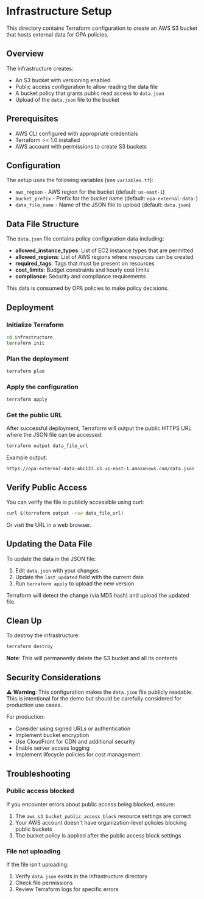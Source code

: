 # Infrastructure Setup

This directory contains Terraform configuration to create an AWS S3 bucket that hosts external data for OPA policies.

## Overview

The infrastructure creates:
- An S3 bucket with versioning enabled
- Public access configuration to allow reading the data file
- A bucket policy that grants public read access to `data.json`
- Upload of the `data.json` file to the bucket

## Prerequisites

- AWS CLI configured with appropriate credentials
- Terraform >= 1.0 installed
- AWS account with permissions to create S3 buckets

## Configuration

The setup uses the following variables (see `variables.tf`):

- `aws_region` - AWS region for the bucket (default: `us-east-1`)
- `bucket_prefix` - Prefix for the bucket name (default: `opa-external-data-`)
- `data_file_name` - Name of the JSON file to upload (default: `data.json`)

## Data File Structure

The `data.json` file contains policy configuration data including:

- **allowed_instance_types**: List of EC2 instance types that are permitted
- **allowed_regions**: List of AWS regions where resources can be created
- **required_tags**: Tags that must be present on resources
- **cost_limits**: Budget constraints and hourly cost limits
- **compliance**: Security and compliance requirements

This data is consumed by OPA policies to make policy decisions.

## Deployment

### Initialize Terraform

```bash
cd infrastructure
terraform init
```

### Plan the deployment

```bash
terraform plan
```

### Apply the configuration

```bash
terraform apply
```

### Get the public URL

After successful deployment, Terraform will output the public HTTPS URL where the JSON file can be accessed:

```bash
terraform output data_file_url
```

Example output:
```
https://opa-external-data-abc123.s3.us-east-1.amazonaws.com/data.json
```

## Verify Public Access

You can verify the file is publicly accessible using curl:

```bash
curl $(terraform output -raw data_file_url)
```

Or visit the URL in a web browser.

## Updating the Data File

To update the data in the JSON file:

1. Edit `data.json` with your changes
2. Update the `last_updated` field with the current date
3. Run `terraform apply` to upload the new version

Terraform will detect the change (via MD5 hash) and upload the updated file.

## Clean Up

To destroy the infrastructure:

```bash
terraform destroy
```

**Note**: This will permanently delete the S3 bucket and all its contents.

## Security Considerations

⚠️ **Warning**: This configuration makes the `data.json` file publicly readable. This is intentional for the demo but should be carefully considered for production use cases.

For production:
- Consider using signed URLs or authentication
- Implement bucket encryption
- Use CloudFront for CDN and additional security
- Enable server access logging
- Implement lifecycle policies for cost management

## Troubleshooting

### Public access blocked

If you encounter errors about public access being blocked, ensure:
1. The `aws_s3_bucket_public_access_block` resource settings are correct
2. Your AWS account doesn't have organization-level policies blocking public buckets
3. The bucket policy is applied after the public access block settings

### File not uploading

If the file isn't uploading:
1. Verify `data.json` exists in the infrastructure directory
2. Check file permissions
3. Review Terraform logs for specific errors
